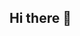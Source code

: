 ## Hi there 👋

<!--
**ketsia0623/ketsia0623** is a ✨ _special_ ✨ repository because its `README.md` (this file) appears on your GitHub profile.

Here are some ideas to get you started:

- 🔭 I’m currently working on ...
- 🌱 I’m currently learning JavaScript and Java
- 👯 I’m looking to collaborate on Full-Stack Project
- 🤔 I’m looking for help with ...
- 💬 Ask me about Python...
- 📫 How to reach me: LinkedIn, and email
- ⚡ Fun fact: ...
-->
